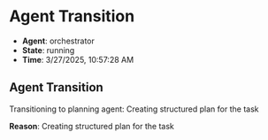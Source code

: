 # Agent Transition

- **Agent**: orchestrator
- **State**: running
- **Time**: 3/27/2025, 10:57:28 AM

## Agent Transition

Transitioning to planning agent: Creating structured plan for the task

**Reason**: Creating structured plan for the task

